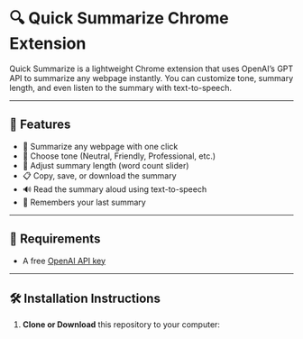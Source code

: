 # 🔍 Quick Summarize Chrome Extension

Quick Summarize is a lightweight Chrome extension that uses OpenAI’s GPT API to summarize any webpage instantly. You can customize tone, summary length, and even listen to the summary with text-to-speech.

---

## 🚀 Features

- 🔸 Summarize any webpage with one click  
- 🎯 Choose tone (Neutral, Friendly, Professional, etc.)  
- 📝 Adjust summary length (word count slider)  
- 📋 Copy, save, or download the summary  
- 🔊 Read the summary aloud using text-to-speech  
- 💾 Remembers your last summary

---

## 🧠 Requirements

- A free [OpenAI API key](https://platform.openai.com/account/api-keys)

---

## 🛠️ Installation Instructions

1. **Clone or Download** this repository to your computer:
